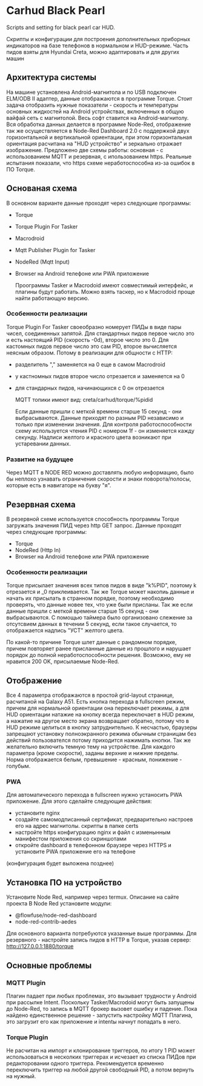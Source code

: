 # Сarhud Black Pearl
Scripts and setting for black pearl car HUD. 

Скрипты и конфигурации для построения дополнительных приборных индикаторов на базе телефонов в нормальном и HUD-режиме. Часть пидов взяты для Hyundai Creta, можно адаптировать и для других машин

## Архитектура системы

На машине установлена Android-магнитола и по USB подключен ELM/ODB II адаптер, данные отображаются в программе Torque. Стоит задача отобразить нужные показатели - скорость и температуры основных жидкостей на Android устройствах, включенных в общую вайфай сеть с магнитолой. 
Весь софт ставится на Android-магнитолу. Вся обработка данных делается в программе Node-Red, отображение так же осуществляется в Node-Red Dashboard 2.0 с поддержкой двух горизонтальной и вертикальной ориентации, при этом горизонтальная ориентация расчитана на "HUD устройство" и зеркально отражает изображение.
Предложено две схемы работы: основная - с использованием MQTT и резервная, с ипользованием https. Реальные испытания показали, что https схеме неработоспособна из-за ошибок в ПО Torque. 

## Основаная схема

В основном варианте данные проходят через следующие программы:

- Torque
- Torque Plugin For Tasker
- Macrodroid
- Mqtt Publisher Plugin for Tasker
- NodeRed (Mqtt Input)
- Browser на Android телефоне или PWA приложение

  Проограммы Tasker и Macrodoid имеют совместимый интерфейс, и плагины будут работать. Можно взять таскер, но к Macrodoid проще найти работающую версию.

### Особенности реализации

Torque Plugin For Tasker своеобразно номерует ПИДы в виде пары чисел, соединенных запятой. Для стандартных пидов первое число это и есть настоящий PID (скорость -0d), второе число это 0. Для кастомных пидов первое число это сам PID, второе вычисляется неясным образом. Потому в реализации для общности с HTTP:
- разделитель "," заменяется на 0 еще в самом Macrodroid
- у кастномных пидов второе число отрезается и заменяется на 0
- для стандарных пидов, начинающихся с 0 он отрезается

  MQTT топики имеют вид: creta/carhud/torque/%pidid

  Если данные пришли с меткой времени старше 15 секунд - они выбрасываются. Данные приходят по разным PID независимо и только при изменении значения. Для контроля работоспособности схему используется чтения PID с номером 1f - он изменяется кажду секунду. Надписи желтого и красного цвета возникают при устаревании данных.

### Развитие на будущее

Через MQTT в NODE RED можно доставлять любую информацию, было бы неплохо узнавать ограничения скорости и знаки поворота/полосы, которые есть в навигаторе на букву "я".
  
## Резервная схема

  В резервной схеме используется способность программы Torque загружать значения ПИД через http GET запрос. Данные проходят через следующие программы:
  
- Torque
- NodeRed (Http In)
- Browser на Android телефоне или PWA приложение

### Особенности реализации

  Torque присылает значения всех типов пидов в виде "k%PID", поэтому k отрезается и _0 приклеивается. Так же Torque может накопиь данные и начать их присылать в странном порядке, поэтому необходимо проверять, что данные новее тех, что уже были присланы. Так же если данные пришли с меткой времени старше 15 секунд - они выбрасываются. С помощью таймера было организовано слежение за отсутсвием данных в течении 5 секунд, если такое случается, то отображается надпись "УСТ" желтого цвета. 

  По какой-то причине Torque шлет данные с рандомном порядке, причем повторяет ранее присланные данные из прошлого и нарушает порядок до полной неработоспособности решения. Возможно, ему не нравится 200 OK, присылаемые Node-Red.

## Отображение

Все 4 параметра отображаются в простой grid-layout странице, расчитаной на Galaxy A51. Есть кнопка перехода в fullscreen режим, причем для нормальной ориентации она переключает режимы, а для HUD ориентации натажие на кнопку всегда переключает в HUD режим, а нажатие на другое место экрана возвращает обратно, потому что в HUD режиме целиться в кнопку затруднительно. К несчастью, браузеры запрещают установку полноэкранного режима обычным страницам без действий пользователся потому приходится нажимать кнопки. Так же желательно включить темную тему на устройстве.
Для каждого параметра (кроме скорости), заданы верхние и нижние пределы. Норма отображается белым, превышение - красным, понижение - голубым.

### PWA

Для автоматического перехода в fullscreen нужно устаносить PWA приложение. Для этого сделайте следующие действия:
  - установите nginx
  - создайте самомодписанный сертификат, предварительно настроев его на адрес магнитолы. скрипты в папке certs
  - настройте https конфигурацию nginx и файл с изменынным манифестом приложения со скриншотами
  - откройте dashboard в телефонном браузере через HTTPS и установите PWA приложение его на телефоне

  (конфигурация будет выложена позднее)
  
## Установка ПО на устройство

Установите Node Red, например через termux. Описание на сайте проекта
В  Node Red установите модули:
- @flowfuse/node-red-dashboard
- node-red-contrib-aedes

Для основного варианта потребуются указанные выше программы. Для резервного - настройте запись пидов в HTTP в Torque, указав сервер: http://127.0.0.1:1880/torque

## Основные проблемы

### MQTT Plugin

Плагин падает при любых проблемах, это вызывает трудности у Android при рассылке Intent.  Поскольку Tasker/Macrodoid могут быть запущены до Node-Red, то запись в MQTT брокер вызовет ошибку и падение. Пока найдено единственное решение - запустить настройку MQTT Плагина, это загрузит его как приложение и intentы начнут попадать в него.

### Torque Plugin

Не расчитан на импорт и клонирование триггеров, по итогу 1 PID может использоваться в несколких триггерах и исчезает из списка ПИДов при редакторовании одного триггера. Рекомендуется временно переключить триггер на любой другой свободный PID, а потом вернуть на нужный.

